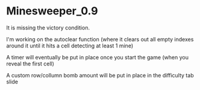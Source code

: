 # Minesweeper_0.9

It is missing the victory condition.

I'm working on the autoclear function (where it clears out all empty indexes around it until it hits a cell detecting at least 1 mine)

A timer will eventually be put in place once you start the game (when you reveal the first cell)

A custom row/collumn bomb amount will be put in place in the difficulty tab slide
